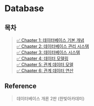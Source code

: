 # Database
## 목차
> [✅ Chapter 1: 데이터베이스 기본 개념](./chapter01.md)   
> [✅ Chapter 2: 데이터베이스 관리 시스템](./chapter02.md)    
> [✅ Chapter 3: 데이터베이스 시스템](./chapter03.md)    
> [✅ Chapter 4: 데이터 모델링](./chapter04.md)   
> [✅ Chapter 5: 관계 데이터 모델](./chapter05.md)   
> [✅ Chapter 6: 관계 데이터 연산](./chapter06.md) 

## Reference
> 데이터베이스 개론 2판 (한빛아카데미)